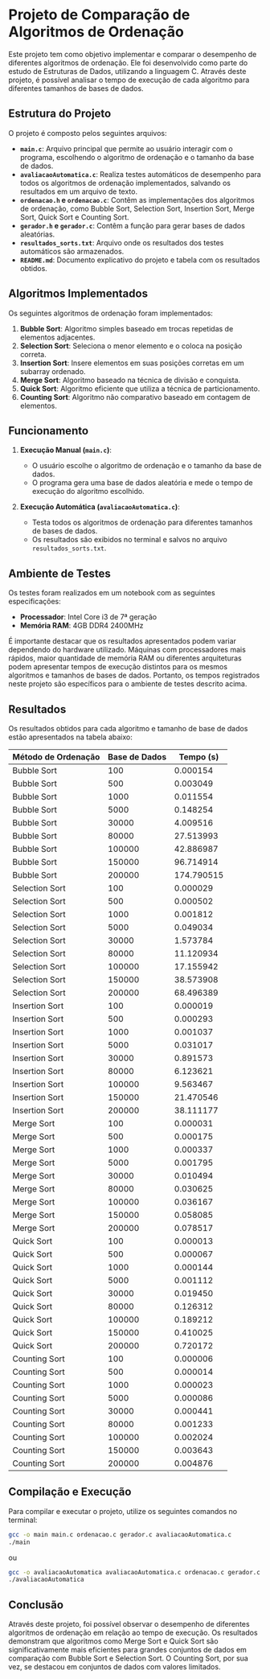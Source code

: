 # Projeto de Comparação de Algoritmos de Ordenação

Este projeto tem como objetivo implementar e comparar o desempenho de diferentes algoritmos de ordenação. Ele foi desenvolvido como parte do estudo de Estruturas de Dados, utilizando a linguagem C. Através deste projeto, é possível analisar o tempo de execução de cada algoritmo para diferentes tamanhos de bases de dados.

## Estrutura do Projeto

O projeto é composto pelos seguintes arquivos:

- **`main.c`**: Arquivo principal que permite ao usuário interagir com o programa, escolhendo o algoritmo de ordenação e o tamanho da base de dados.
- **`avaliacaoAutomatica.c`**: Realiza testes automáticos de desempenho para todos os algoritmos de ordenação implementados, salvando os resultados em um arquivo de texto.
- **`ordenacao.h` e `ordenacao.c`**: Contêm as implementações dos algoritmos de ordenação, como Bubble Sort, Selection Sort, Insertion Sort, Merge Sort, Quick Sort e Counting Sort.
- **`gerador.h` e `gerador.c`**: Contêm a função para gerar bases de dados aleatórias.
- **`resultados_sorts.txt`**: Arquivo onde os resultados dos testes automáticos são armazenados.
- **`README.md`**: Documento explicativo do projeto e tabela com os resultados obtidos.

## Algoritmos Implementados

Os seguintes algoritmos de ordenação foram implementados:

1. **Bubble Sort**: Algoritmo simples baseado em trocas repetidas de elementos adjacentes.
2. **Selection Sort**: Seleciona o menor elemento e o coloca na posição correta.
3. **Insertion Sort**: Insere elementos em suas posições corretas em um subarray ordenado.
4. **Merge Sort**: Algoritmo baseado na técnica de divisão e conquista.
5. **Quick Sort**: Algoritmo eficiente que utiliza a técnica de particionamento.
6. **Counting Sort**: Algoritmo não comparativo baseado em contagem de elementos.

## Funcionamento

1. **Execução Manual (`main.c`)**:

   - O usuário escolhe o algoritmo de ordenação e o tamanho da base de dados.
   - O programa gera uma base de dados aleatória e mede o tempo de execução do algoritmo escolhido.

2. **Execução Automática (`avaliacaoAutomatica.c`)**:
   - Testa todos os algoritmos de ordenação para diferentes tamanhos de bases de dados.
   - Os resultados são exibidos no terminal e salvos no arquivo `resultados_sorts.txt`.

## Ambiente de Testes

Os testes foram realizados em um notebook com as seguintes especificações:

- **Processador**: Intel Core i3 de 7ª geração
- **Memória RAM**: 4GB DDR4 2400MHz

É importante destacar que os resultados apresentados podem variar dependendo do hardware utilizado. Máquinas com processadores mais rápidos, maior quantidade de memória RAM ou diferentes arquiteturas podem apresentar tempos de execução distintos para os mesmos algoritmos e tamanhos de bases de dados. Portanto, os tempos registrados neste projeto são específicos para o ambiente de testes descrito acima.

## Resultados

Os resultados obtidos para cada algoritmo e tamanho de base de dados estão apresentados na tabela abaixo:

| Método de Ordenação | Base de Dados | Tempo (s)  |
| ------------------- | ------------- | ---------- |
| Bubble Sort         | 100           | 0.000154   |
| Bubble Sort         | 500           | 0.003049   |
| Bubble Sort         | 1000          | 0.011554   |
| Bubble Sort         | 5000          | 0.148254   |
| Bubble Sort         | 30000         | 4.009516   |
| Bubble Sort         | 80000         | 27.513993  |
| Bubble Sort         | 100000        | 42.886987  |
| Bubble Sort         | 150000        | 96.714914  |
| Bubble Sort         | 200000        | 174.790515 |
| Selection Sort      | 100           | 0.000029   |
| Selection Sort      | 500           | 0.000502   |
| Selection Sort      | 1000          | 0.001812   |
| Selection Sort      | 5000          | 0.049034   |
| Selection Sort      | 30000         | 1.573784   |
| Selection Sort      | 80000         | 11.120934  |
| Selection Sort      | 100000        | 17.155942  |
| Selection Sort      | 150000        | 38.573908  |
| Selection Sort      | 200000        | 68.496389  |
| Insertion Sort      | 100           | 0.000019   |
| Insertion Sort      | 500           | 0.000293   |
| Insertion Sort      | 1000          | 0.001037   |
| Insertion Sort      | 5000          | 0.031017   |
| Insertion Sort      | 30000         | 0.891573   |
| Insertion Sort      | 80000         | 6.123621   |
| Insertion Sort      | 100000        | 9.563467   |
| Insertion Sort      | 150000        | 21.470546  |
| Insertion Sort      | 200000        | 38.111177  |
| Merge Sort          | 100           | 0.000031   |
| Merge Sort          | 500           | 0.000175   |
| Merge Sort          | 1000          | 0.000337   |
| Merge Sort          | 5000          | 0.001795   |
| Merge Sort          | 30000         | 0.010494   |
| Merge Sort          | 80000         | 0.030625   |
| Merge Sort          | 100000        | 0.036167   |
| Merge Sort          | 150000        | 0.058085   |
| Merge Sort          | 200000        | 0.078517   |
| Quick Sort          | 100           | 0.000013   |
| Quick Sort          | 500           | 0.000067   |
| Quick Sort          | 1000          | 0.000144   |
| Quick Sort          | 5000          | 0.001112   |
| Quick Sort          | 30000         | 0.019450   |
| Quick Sort          | 80000         | 0.126312   |
| Quick Sort          | 100000        | 0.189212   |
| Quick Sort          | 150000        | 0.410025   |
| Quick Sort          | 200000        | 0.720172   |
| Counting Sort       | 100           | 0.000006   |
| Counting Sort       | 500           | 0.000014   |
| Counting Sort       | 1000          | 0.000023   |
| Counting Sort       | 5000          | 0.000086   |
| Counting Sort       | 30000         | 0.000441   |
| Counting Sort       | 80000         | 0.001233   |
| Counting Sort       | 100000        | 0.002024   |
| Counting Sort       | 150000        | 0.003643   |
| Counting Sort       | 200000        | 0.004876   |

## Compilação e Execução

Para compilar e executar o projeto, utilize os seguintes comandos no terminal:

```bash
gcc -o main main.c ordenacao.c gerador.c avaliacaoAutomatica.c
./main
```

ou

```bash
gcc -o avaliacaoAutomatica avaliacaoAutomatica.c ordenacao.c gerador.c
./avaliacaoAutomatica
```

## Conclusão

Através deste projeto, foi possível observar o desempenho de diferentes algoritmos de ordenação em relação ao tempo de execução. Os resultados demonstram que algoritmos como Merge Sort e Quick Sort são significativamente mais eficientes para grandes conjuntos de dados em comparação com Bubble Sort e Selection Sort. O Counting Sort, por sua vez, se destacou em conjuntos de dados com valores limitados.
